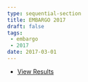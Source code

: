 ```yaml
---
type: sequential-section
title: EMBARGO 2017
draft: false
tags:
 - embargo
 - 2017
date: 2017-03-01
---
```


* [View Results](../results/2017/)
